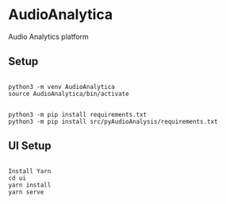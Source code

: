 # AudioAnalytica
Audio Analytics platform


## Setup

```shell

python3 -m venv AudioAnalytica
source AudioAnalytica/bin/activate

```


```shell

python3 -m pip install requirements.txt
python3 -m pip install src/pyAudioAnalysis/requirements.txt

```

## UI Setup

```shell

Install Yarn
cd ui
yarn install
yarn serve

```